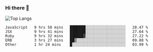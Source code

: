 ### Hi there 👋

![Top Langs](https://github-readme-stats.vercel.app/api/top-langs/?username=xindixu&layout=compact&langs_count=15&hide=html,css,scilab&exclude_repo=xindixu.space-v1)

<!--START_SECTION:waka-->
```text
JavaScript   9 hrs 58 mins   ███████░░░░░░░░░░░░░░░░░░   28.47 % 
JSX          9 hrs 41 mins   ███████░░░░░░░░░░░░░░░░░░   27.64 % 
Ruby         9 hrs 32 mins   ██████▓░░░░░░░░░░░░░░░░░░   27.22 % 
ERB          3 hrs 27 mins   ██▒░░░░░░░░░░░░░░░░░░░░░░   09.88 % 
Other        1 hr 24 mins    █░░░░░░░░░░░░░░░░░░░░░░░░   03.99 % 
```
<!--END_SECTION:waka-->
